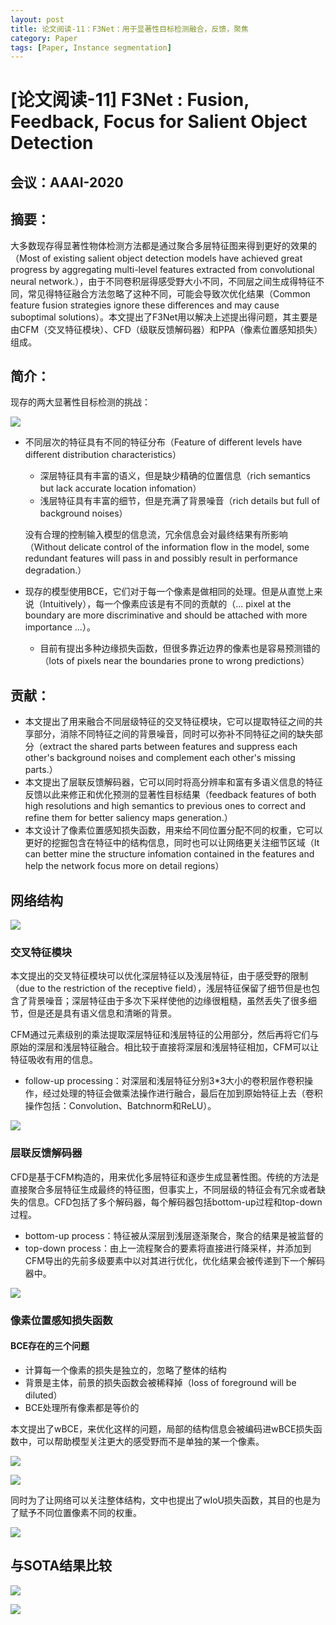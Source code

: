 ```yaml
---
layout: post
title: 论文阅读-11：F3Net：用于显著性目标检测融合，反馈，聚焦
category: Paper
tags: [Paper, Instance segmentation]
---
```


# [论文阅读-11] F3Net : Fusion, Feedback, Focus for Salient Object Detection

## 会议：AAAI-2020

## 摘要：

大多数现存得显著性物体检测方法都是通过聚合多层特征图来得到更好的效果的（Most of existing salient object detection models have achieved great progress by aggregating multi-level features extracted from convolutional neural network.），由于不同卷积层得感受野大小不同，不同层之间生成得特征不同，常见得特征融合方法忽略了这种不同，可能会导致次优化结果（Common feature fusion strategies ignore these differences and may cause suboptimal solutions）。本文提出了F3Net用以解决上述提出得问题，其主要是由CFM（交叉特征模块）、CFD（级联反馈解码器）和PPA（像素位置感知损失）组成。

## 简介：

现存的两大显著性目标检测的挑战：

![](http://thorraysjtu.github.io/img/20200304/1.png)

- 不同层次的特征具有不同的特征分布（Feature of different levels have different distribution characteristics）

  - 深层特征具有丰富的语义，但是缺少精确的位置信息（rich semantics but lack accurate location infomation）
  - 浅层特征具有丰富的细节，但是充满了背景噪音（rich details but full of background noises）

  没有合理的控制输入模型的信息流，冗余信息会对最终结果有所影响（Without delicate control of the information flow in the model, some redundant features will pass in and possibly result in performance degradation.）

- 现存的模型使用BCE，它们对于每一个像素是做相同的处理。但是从直觉上来说（Intuitively），每一个像素应该是有不同的贡献的（... pixel at the boundary are more discriminative and should be attached with more importance ...）。
  - 目前有提出多种边缘损失函数，但很多靠近边界的像素也是容易预测错的（lots of pixels near the boundaries prone to wrong predictions）

## 贡献：

- 本文提出了用来融合不同层级特征的交叉特征模块，它可以提取特征之间的共享部分，消除不同特征之间的背景噪音，同时可以弥补不同特征之间的缺失部分（extract the shared parts between features and suppress each other's background noises and complement each other's missing parts.）
- 本文提出了层联反馈解码器，它可以同时将高分辨率和富有多语义信息的特征反馈以此来修正和优化预测的显著性目标结果（feedback features of both high resolutions and high semantics to previous ones to correct and refine them for better saliency maps generation.）
- 本文设计了像素位置感知损失函数，用来给不同位置分配不同的权重，它可以更好的挖掘包含在特征中的结构信息，同时也可以让网络更关注细节区域（It can better mine the structure infomation contained in the features and help the network focus more on detail regions）

## 网络结构

![](http://thorraysjtu.github.io/img/20200304/4.png)

### 交叉特征模块

本文提出的交叉特征模块可以优化深层特征以及浅层特征，由于感受野的限制（due to the restriction of the receptive field），浅层特征保留了细节但是也包含了背景噪音；深层特征由于多次下采样使他的边缘很粗糙，虽然丢失了很多细节，但是还是具有语义信息和清晰的背景。

CFM通过元素级别的乘法提取深层特征和浅层特征的公用部分，然后再将它们与原始的深层和浅层特征融合。相比较于直接将深层和浅层特征相加，CFM可以让特征吸收有用的信息。

- follow-up processing：对深层和浅层特征分别3\*3大小的卷积层作卷积操作，经过处理的特征会做乘法操作进行融合，最后在加到原始特征上去（卷积操作包括：Convolution、Batchnorm和ReLU）。

![](http://thorraysjtu.github.io/img/20200304/2.png)

### 层联反馈解码器

CFD是基于CFM构造的，用来优化多层特征和逐步生成显著性图。传统的方法是直接聚合多层特征生成最终的特征图，但事实上，不同层级的特征会有冗余或者缺失的信息。CFD包括了多个解码器，每个解码器包括bottom-up过程和top-down过程。

- bottom-up process：特征被从深层到浅层逐渐聚合，聚合的结果是被监督的
- top-down process：由上一流程聚合的要素将直接进行降采样，并添加到CFM导出的先前多级要素中以对其进行优化，优化结果会被传递到下一个解码器中。

![](http://thorraysjtu.github.io/img/20200304/3.png)

### 像素位置感知损失函数

#### BCE存在的三个问题

- 计算每一个像素的损失是独立的，忽略了整体的结构
- 背景是主体，前景的损失函数会被稀释掉（loss of foreground will be diluted）
- BCE处理所有像素都是等价的

本文提出了wBCE，来优化这样的问题，局部的结构信息会被编码进wBCE损失函数中，可以帮助模型关注更大的感受野而不是单独的某一个像素。

![](http://thorraysjtu.github.io/img/20200304/5.png)

![](http://thorraysjtu.github.io/img/20200304/6.png)

同时为了让网络可以关注整体结构，文中也提出了wIoU损失函数，其目的也是为了赋予不同位置像素不同的权重。

![](http://thorraysjtu.github.io/img/20200304/7.png)

## 与SOTA结果比较

![](http://thorraysjtu.github.io/img/20200304/8.png)

![](http://thorraysjtu.github.io/img/20200304/9.png)
